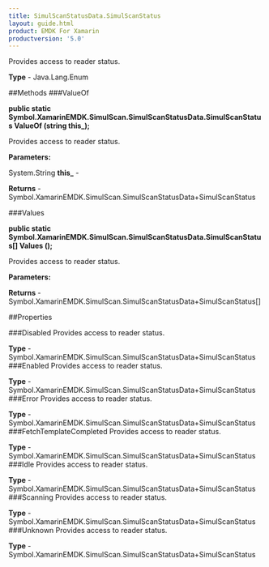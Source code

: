 ```yaml
---
title: SimulScanStatusData.SimulScanStatus
layout: guide.html
product: EMDK For Xamarin 
productversion: '5.0' 
---
```

Provides access to reader status.

**Type** - Java.Lang.Enum

##Methods
###ValueOf

**public static Symbol.XamarinEMDK.SimulScan.SimulScanStatusData.SimulScanStatus ValueOf (string this_);**

Provides access to reader status.

**Parameters:**

System.String **this_**  - 

**Returns** - Symbol.XamarinEMDK.SimulScan.SimulScanStatusData+SimulScanStatus

###Values

**public static Symbol.XamarinEMDK.SimulScan.SimulScanStatusData.SimulScanStatus[] Values ();**

Provides access to reader status.

**Parameters:**

**Returns** - Symbol.XamarinEMDK.SimulScan.SimulScanStatusData+SimulScanStatus[]

##Properties

###Disabled
Provides access to reader status.

**Type** - Symbol.XamarinEMDK.SimulScan.SimulScanStatusData+SimulScanStatus
###Enabled
Provides access to reader status.

**Type** - Symbol.XamarinEMDK.SimulScan.SimulScanStatusData+SimulScanStatus
###Error
Provides access to reader status.

**Type** - Symbol.XamarinEMDK.SimulScan.SimulScanStatusData+SimulScanStatus
###FetchTemplateCompleted
Provides access to reader status.

**Type** - Symbol.XamarinEMDK.SimulScan.SimulScanStatusData+SimulScanStatus
###Idle
Provides access to reader status.

**Type** - Symbol.XamarinEMDK.SimulScan.SimulScanStatusData+SimulScanStatus
###Scanning
Provides access to reader status.

**Type** - Symbol.XamarinEMDK.SimulScan.SimulScanStatusData+SimulScanStatus
###Unknown
Provides access to reader status.

**Type** - Symbol.XamarinEMDK.SimulScan.SimulScanStatusData+SimulScanStatus
